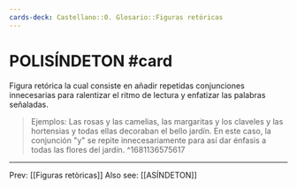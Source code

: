 ```yaml
---
cards-deck: Castellano::0. Glosario::Figuras retóricas
---
```


# POLISÍNDETON #card 
Figura retórica la cual consiste en añadir repetidas conjunciones innecesarias para ralentizar el ritmo de lectura y enfatizar las palabras señaladas.   

>Ejemplos: 
>Las rosas y las camelias, las margaritas y los claveles y las hortensias y todas ellas decoraban el bello jardín. 
>En este caso, la conjunción "y" se repite innecesariamente para así dar énfasis a todas las flores del jardín. 
^1681136575617

___
Prev: [[Figuras retòricas]]
Also see: [[ASÍNDETON]]
